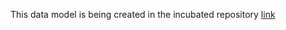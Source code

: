 This data model is being created in the incubated repository [link](https://github.com/smart-data-models/incubated/tree/master/RawWaterManagement/CrossSection)